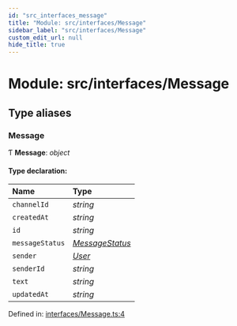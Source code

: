 ```yaml
---
id: "src_interfaces_message"
title: "Module: src/interfaces/Message"
sidebar_label: "src/interfaces/Message"
custom_edit_url: null
hide_title: true
---
```


# Module: src/interfaces/Message

## Type aliases

### Message

Ƭ **Message**: *object*

#### Type declaration:

| Name | Type |
| :------ | :------ |
| `channelId` | *string* |
| `createdAt` | *string* |
| `id` | *string* |
| `messageStatus` | [*MessageStatus*](src_interfaces_messagestatus.md#messagestatus) |
| `sender` | [*User*](../interfaces/src_interfaces_user.user.md) |
| `senderId` | *string* |
| `text` | *string* |
| `updatedAt` | *string* |

Defined in: [interfaces/Message.ts:4](https://github.com/xr3ngine/xr3ngine/blob/2d83606b6/packages/common/src/interfaces/Message.ts#L4)
